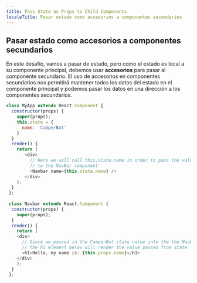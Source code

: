 ```yaml
---
title: Pass State as Props to Child Components
localeTitle: Pasar estado como accesorios a componentes secundarios
---
```

## Pasar estado como accesorios a componentes secundarios

En este desafío, vamos a pasar de estado, pero como el estado es local a su componente principal, debemos usar **accesorios** para pasar al componente secundario. El uso de accesorios en componentes secundarios nos permitirá mantener todos los datos del estado en el componente principal y podemos pasar los datos en una dirección a los componentes secundarios.

```javascript
class MyApp extends React.Component { 
  constructor(props) { 
    super(props); 
    this.state = { 
      name: 'CamperBot' 
    } 
  } 
  render() { 
    return ( 
       <div> 
         // Here we will call this.state.name in order to pass the value of CamperBot 
         // to the NavBar component 
         <Navbar name={this.state.name} /> 
       </div> 
    ); 
  } 
 }; 
 
 class Navbar extends React.Component { 
  constructor(props) { 
    super(props); 
  } 
  render() { 
    return ( 
    <div> 
      // Since we passed in the CamperBot state value into the the NavBar component above 
      // the h1 element below will render the value passed from state 
      <h1>Hello, my name is: {this.props.name}</h1> 
    </div> 
    ); 
  } 
 }; 

```